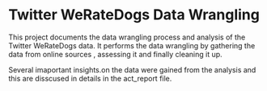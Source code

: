 # Twitter WeRateDogs Data Wrangling

This project documents the data wrangling process and analysis of the Twitter WeRateDogs data. It performs the data wrangling by gathering the data from online sources , assessing it and finally cleaning it up.

Several imaportant insights.on the data were gained from the analysis and this are disscused in details in the act_report file.